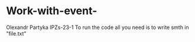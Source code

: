 # Work-with-event-
Olexandr Partyka IPZs-23-1
To run the code all you need is to write smth in "file.txt"
